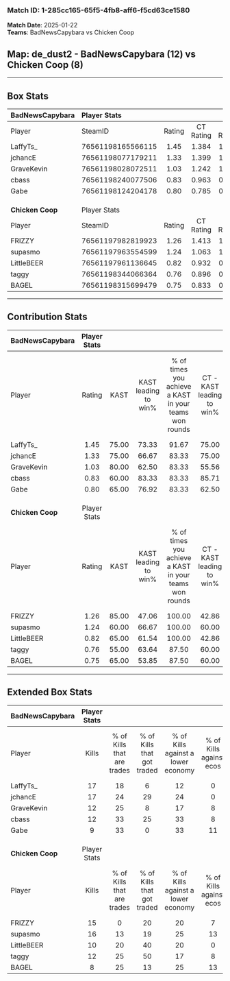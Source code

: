 ### Match ID: 1-285cc165-65f5-4fb8-aff6-f5cd63ce1580  
**Match Date**: 2025-01-22  
**Teams**: BadNewsCapybara vs Chicken Coop  

## **Map**: de_dust2 - BadNewsCapybara (12) vs Chicken Coop (8)  
---  

## Box Stats  

| **BadNewsCapybara** | Player Stats      |        |           |          |       |       |       |         |        |      |     |
| :- | :- | :-: | :-: | :-: | :-: | :-: | :-: | :-: | :-: | :-: | :-: |
| Player              | SteamID           | Rating | CT Rating | T Rating | KAST  |  ADR  | Kills | Assists | Deaths | K/D  | HS% |
| LaffyTs_            | 76561198165566115 |  1.45  |   1.384   |  1.583   | 75.00 | 95.3  |  17   |    2    |   8    | 2.13 | 58  |
| jchancE             | 76561198077179211 |  1.33  |   1.399   |  1.472   | 75.00 | 88.0  |  17   |    4    |   12   | 1.42 | 47  |
| GraveKevin          | 76561198028072511 |  1.03  |   1.242   |  1.127   | 80.00 | 63.5  |  12   |    2    |   13   | 0.92 | 50  |
| cbass               | 76561198240077506 |  0.83  |   0.963   |  0.840   | 60.00 | 64.0  |  12   |    1    |   15   | 0.80 | 41  |
| Gabe                | 76561198124204178 |  0.80  |   0.785   |  0.994   | 65.00 | 62.6  |   9   |    4    |   13   | 0.69 | 55  |
|                     |                   |        |           |          |       |       |       |         |        |      |     |
|                     |                   |        |           |          |       |       |       |         |        |      |     |
|                     |                   |        |           |          |       |       |       |         |        |      |     |
| **Chicken Coop**    | Player Stats      |        |           |          |       |       |       |         |        |      |     |
| Player              | SteamID           | Rating | CT Rating | T Rating | KAST  |  ADR  | Kills | Assists | Deaths | K/D  | HS% |
| FRIZZY              | 76561197982819923 |  1.26  |   1.413   |  1.416   | 85.00 | 81.7  |  15   |    2    |   13   | 1.15 | 26  |
| supasmo             | 76561197963554599 |  1.24  |   1.063   |  1.387   | 60.00 | 104.2 |  16   |    2    |   11   | 1.45 | 43  |
| LittleBEER          | 76561197961136645 |  0.82  |   0.932   |  0.775   | 65.00 | 57.6  |  10   |    2    |   13   | 0.77 | 70  |
| taggy               | 76561198344066364 |  0.76  |   0.896   |  0.750   | 55.00 | 60.1  |  12   |    3    |   16   | 0.75 | 33  |
| BAGEL               | 76561198315699479 |  0.75  |   0.833   |  0.736   | 65.00 | 64.1  |   8   |    7    |   14   | 0.57 | 62  |
---  

## Contribution Stats  

| **BadNewsCapybara** | Player Stats |       |                      |                                                        |                           |                                                             |                          |                                                            |
| :- | :-: | :-: | :-: | :-: | :-: | :-: | :-: | :-: |
| Player              |    Rating    | KAST  | KAST leading to win% | % of times you achieve a KAST in your teams won rounds | CT - KAST leading to win% | CT - % of times you achieve a KAST in your teams won rounds | T - KAST leading to win% | T - % of times you achieve a KAST in your teams won rounds |
| LaffyTs_            |     1.45     | 75.00 |        73.33         |                         91.67                          |           75.00           |                           100.00                            |          71.43           |                           83.33                            |
| jchancE             |     1.33     | 75.00 |        66.67         |                         83.33                          |           75.00           |                           100.00                            |          57.14           |                           66.67                            |
| GraveKevin          |     1.03     | 80.00 |        62.50         |                         83.33                          |           55.56           |                            83.33                            |          71.43           |                           83.33                            |
| cbass               |     0.83     | 60.00 |        83.33         |                         83.33                          |           85.71           |                           100.00                            |          80.00           |                           66.67                            |
| Gabe                |     0.80     | 65.00 |        76.92         |                         83.33                          |           62.50           |                            83.33                            |          100.00          |                           83.33                            |
|                     |              |       |                      |                                                        |                           |                                                             |                          |                                                            |
|                     |              |       |                      |                                                        |                           |                                                             |                          |                                                            |
|                     |              |       |                      |                                                        |                           |                                                             |                          |                                                            |
| **Chicken Coop**    | Player Stats |       |                      |                                                        |                           |                                                             |                          |                                                            |
| Player              |    Rating    | KAST  | KAST leading to win% | % of times you achieve a KAST in your teams won rounds | CT - KAST leading to win% | CT - % of times you achieve a KAST in your teams won rounds | T - KAST leading to win% | T - % of times you achieve a KAST in your teams won rounds |
| FRIZZY              |     1.26     | 85.00 |        47.06         |                         100.00                         |           42.86           |                           100.00                            |          50.00           |                           100.00                           |
| supasmo             |     1.24     | 60.00 |        66.67         |                         100.00                         |           60.00           |                           100.00                            |          71.43           |                           100.00                           |
| LittleBEER          |     0.82     | 65.00 |        61.54         |                         100.00                         |           42.86           |                           100.00                            |          83.33           |                           100.00                           |
| taggy               |     0.76     | 55.00 |        63.64         |                         87.50                          |           60.00           |                           100.00                            |          66.67           |                           80.00                            |
| BAGEL               |     0.75     | 65.00 |        53.85         |                         87.50                          |           60.00           |                           100.00                            |          50.00           |                           80.00                            |
---  

## Extended Box Stats  

| **BadNewsCapybara** | Player Stats |                            |                            |                                    |                         |                              |                                 |        |                             |                                     |                          |                               |                            |
| :- | :-: | :-: | :-: | :-: | :-: | :-: | :-: | :-: | :-: | :-: | :-: | :-: | :-: |
| Player              |    Kills     | % of Kills that are trades | % of Kills that got traded | % of Kills against a lower economy | % of Kills against ecos | % of Kills that are flawless | % of Kills that are close duels | Deaths | % of Deaths that get traded | % of Deaths against a lower economy | % of Deaths against ecos | % of Deaths that are flawless | % of Deaths that are close |
| LaffyTs_            |      17      |             18             |             6              |                 12                 |            0            |              59              |               18                |   8    |             13              |                 25                  |            13            |              38               |             38             |
| jchancE             |      17      |             24             |             29             |                 24                 |            0            |              65              |                0                |   12   |             33              |                 17                  |            8             |              67               |             8              |
| GraveKevin          |      12      |             25             |             8              |                 17                 |            8            |              67              |               17                |   13   |             46              |                 15                  |            0             |              69               |             0              |
| cbass               |      12      |             33             |             25             |                 33                 |            8            |              58              |                0                |   15   |             20              |                 20                  |            0             |              80               |             7              |
| Gabe                |      9       |             33             |             0              |                 33                 |           11            |              78              |                0                |   13   |             23              |                 15                  |            0             |              77               |             8              |
|                     |              |                            |                            |                                    |                         |                              |                                 |        |                             |                                     |                          |                               |                            |
|                     |              |                            |                            |                                    |                         |                              |                                 |        |                             |                                     |                          |                               |                            |
|                     |              |                            |                            |                                    |                         |                              |                                 |        |                             |                                     |                          |                               |                            |
| **Chicken Coop**    | Player Stats |                            |                            |                                    |                         |                              |                                 |        |                             |                                     |                          |                               |                            |
| Player              |    Kills     | % of Kills that are trades | % of Kills that got traded | % of Kills against a lower economy | % of Kills against ecos | % of Kills that are flawless | % of Kills that are close duels | Deaths | % of Deaths that get traded | % of Deaths against a lower economy | % of Deaths against ecos | % of Deaths that are flawless | % of Deaths that are close |
| FRIZZY              |      15      |             0              |             20             |                 20                 |            7            |              60              |                7                |   13   |             46              |                  0                  |            0             |              85               |             0              |
| supasmo             |      16      |             13             |             19             |                 25                 |           13            |              69              |                0                |   11   |              0              |                  0                  |            0             |              27               |             27             |
| LittleBEER          |      10      |             20             |             40             |                 20                 |            0            |              60              |               10                |   13   |              8              |                  8                  |            0             |              62               |             8              |
| taggy               |      12      |             25             |             50             |                 17                 |            8            |              92              |                8                |   16   |             13              |                  6                  |            6             |              63               |             6              |
| BAGEL               |      8       |             25             |             13             |                 25                 |           13            |              63              |               38                |   14   |              7              |                  0                  |            0             |              79               |             0              |
